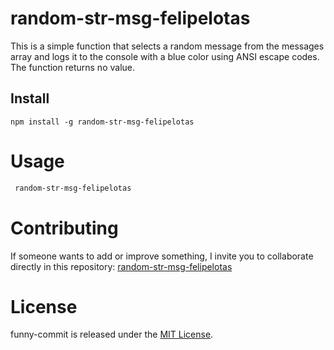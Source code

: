 # random-str-msg-felipelotas

This is a simple function that selects a random message from the messages array and logs it to the console with a blue color using ANSI escape codes. The function returns no value.

## Install

```npm
npm install -g random-str-msg-felipelotas
```

# Usage

```bash
 random-str-msg-felipelotas
```

# Contributing

If someone wants to add or improve something, I invite you to collaborate directly in this repository: [random-str-msg-felipelotas](https://github.com/felipe-vyuu/random-str-msg)

# License

funny-commit is released under the [MIT License](https://opensource.org/licenses/MIT).
